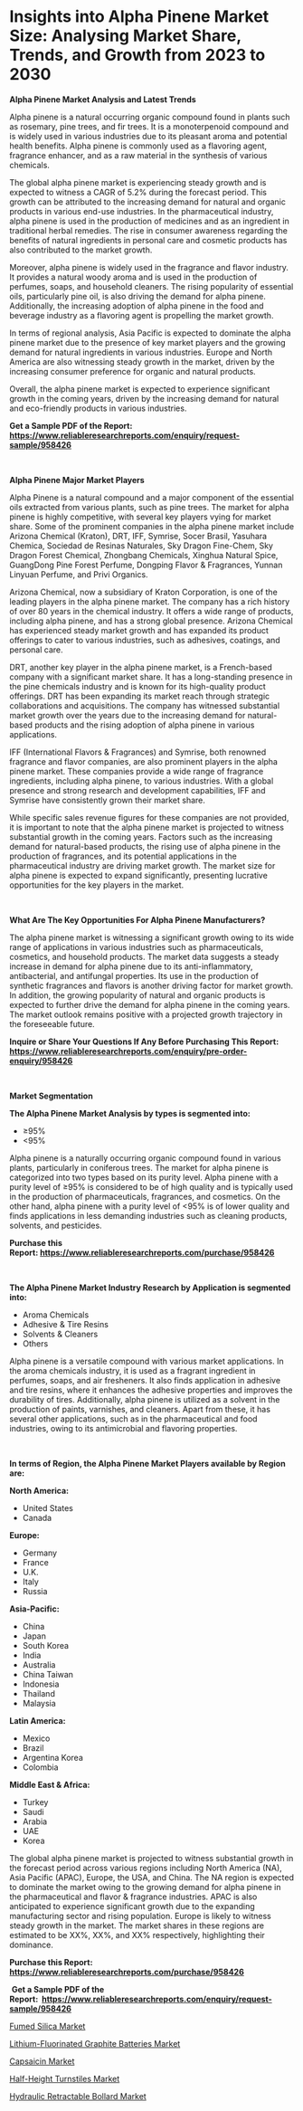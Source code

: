 <p><h1>Insights into Alpha Pinene Market Size: Analysing Market Share, Trends, and Growth from 2023 to 2030</h1></p><p><strong>Alpha Pinene Market Analysis and Latest Trends</strong></p>
<p><p>Alpha pinene is a natural occurring organic compound found in plants such as rosemary, pine trees, and fir trees. It is a monoterpenoid compound and is widely used in various industries due to its pleasant aroma and potential health benefits. Alpha pinene is commonly used as a flavoring agent, fragrance enhancer, and as a raw material in the synthesis of various chemicals.</p><p>The global alpha pinene market is experiencing steady growth and is expected to witness a CAGR of 5.2% during the forecast period. This growth can be attributed to the increasing demand for natural and organic products in various end-use industries. In the pharmaceutical industry, alpha pinene is used in the production of medicines and as an ingredient in traditional herbal remedies. The rise in consumer awareness regarding the benefits of natural ingredients in personal care and cosmetic products has also contributed to the market growth.</p><p>Moreover, alpha pinene is widely used in the fragrance and flavor industry. It provides a natural woody aroma and is used in the production of perfumes, soaps, and household cleaners. The rising popularity of essential oils, particularly pine oil, is also driving the demand for alpha pinene. Additionally, the increasing adoption of alpha pinene in the food and beverage industry as a flavoring agent is propelling the market growth.</p><p>In terms of regional analysis, Asia Pacific is expected to dominate the alpha pinene market due to the presence of key market players and the growing demand for natural ingredients in various industries. Europe and North America are also witnessing steady growth in the market, driven by the increasing consumer preference for organic and natural products.</p><p>Overall, the alpha pinene market is expected to experience significant growth in the coming years, driven by the increasing demand for natural and eco-friendly products in various industries.</p></p>
<p><strong>Get a Sample PDF of the Report:&nbsp; <a href="https://www.reliableresearchreports.com/enquiry/request-sample/958426">https://www.reliableresearchreports.com/enquiry/request-sample/958426</a></strong></p>
<p>&nbsp;</p>
<p><strong>Alpha Pinene Major Market Players</strong></p>
<p><p>Alpha Pinene is a natural compound and a major component of the essential oils extracted from various plants, such as pine trees. The market for alpha pinene is highly competitive, with several key players vying for market share. Some of the prominent companies in the alpha pinene market include Arizona Chemical (Kraton), DRT, IFF, Symrise, Socer Brasil, Yasuhara Chemica, Sociedad de Resinas Naturales, Sky Dragon Fine-Chem, Sky Dragon Forest Chemical, Zhongbang Chemicals, Xinghua Natural Spice, GuangDong Pine Forest Perfume, Dongping Flavor & Fragrances, Yunnan Linyuan Perfume, and Privi Organics.</p><p>Arizona Chemical, now a subsidiary of Kraton Corporation, is one of the leading players in the alpha pinene market. The company has a rich history of over 80 years in the chemical industry. It offers a wide range of products, including alpha pinene, and has a strong global presence. Arizona Chemical has experienced steady market growth and has expanded its product offerings to cater to various industries, such as adhesives, coatings, and personal care.</p><p>DRT, another key player in the alpha pinene market, is a French-based company with a significant market share. It has a long-standing presence in the pine chemicals industry and is known for its high-quality product offerings. DRT has been expanding its market reach through strategic collaborations and acquisitions. The company has witnessed substantial market growth over the years due to the increasing demand for natural-based products and the rising adoption of alpha pinene in various applications.</p><p>IFF (International Flavors & Fragrances) and Symrise, both renowned fragrance and flavor companies, are also prominent players in the alpha pinene market. These companies provide a wide range of fragrance ingredients, including alpha pinene, to various industries. With a global presence and strong research and development capabilities, IFF and Symrise have consistently grown their market share.</p><p>While specific sales revenue figures for these companies are not provided, it is important to note that the alpha pinene market is projected to witness substantial growth in the coming years. Factors such as the increasing demand for natural-based products, the rising use of alpha pinene in the production of fragrances, and its potential applications in the pharmaceutical industry are driving market growth. The market size for alpha pinene is expected to expand significantly, presenting lucrative opportunities for the key players in the market.</p></p>
<p>&nbsp;</p>
<p><strong>What Are The Key Opportunities For Alpha Pinene Manufacturers?</strong></p>
<p><p>The alpha pinene market is witnessing a significant growth owing to its wide range of applications in various industries such as pharmaceuticals, cosmetics, and household products. The market data suggests a steady increase in demand for alpha pinene due to its anti-inflammatory, antibacterial, and antifungal properties. Its use in the production of synthetic fragrances and flavors is another driving factor for market growth. In addition, the growing popularity of natural and organic products is expected to further drive the demand for alpha pinene in the coming years. The market outlook remains positive with a projected growth trajectory in the foreseeable future.</p></p>
<p><strong>Inquire or Share Your Questions If Any Before Purchasing This Report: <a href="https://www.reliableresearchreports.com/enquiry/pre-order-enquiry/958426">https://www.reliableresearchreports.com/enquiry/pre-order-enquiry/958426</a></strong></p>
<p>&nbsp;</p>
<p><strong>Market Segmentation</strong></p>
<p><strong>The Alpha Pinene Market Analysis by types is segmented into:</strong></p>
<p><ul><li>≥95%</li><li><95%</li></ul></p>
<p><p>Alpha pinene is a naturally occurring organic compound found in various plants, particularly in coniferous trees. The market for alpha pinene is categorized into two types based on its purity level. Alpha pinene with a purity level of ≥95% is considered to be of high quality and is typically used in the production of pharmaceuticals, fragrances, and cosmetics. On the other hand, alpha pinene with a purity level of <95% is of lower quality and finds applications in less demanding industries such as cleaning products, solvents, and pesticides.</p></p>
<p><strong>Purchase this Report:&nbsp;<a href="https://www.reliableresearchreports.com/purchase/958426">https://www.reliableresearchreports.com/purchase/958426</a></strong></p>
<p>&nbsp;</p>
<p><strong>The Alpha Pinene Market Industry Research by Application is segmented into:</strong></p>
<p><ul><li>Aroma Chemicals</li><li>Adhesive & Tire Resins</li><li>Solvents & Cleaners</li><li>Others</li></ul></p>
<p><p>Alpha pinene is a versatile compound with various market applications. In the aroma chemicals industry, it is used as a fragrant ingredient in perfumes, soaps, and air fresheners. It also finds application in adhesive and tire resins, where it enhances the adhesive properties and improves the durability of tires. Additionally, alpha pinene is utilized as a solvent in the production of paints, varnishes, and cleaners. Apart from these, it has several other applications, such as in the pharmaceutical and food industries, owing to its antimicrobial and flavoring properties.</p></p>
<p>&nbsp;</p>
<p><strong>In terms of Region, the Alpha Pinene Market Players available by Region are:</strong></p>
<p>
    <p> <strong> North America: </strong>
        <ul>
            <li>United States</li>
            <li>Canada</li>
        </ul>
        </p> 
    <p> <strong> Europe: </strong>
        <ul>
            <li>Germany</li>
            <li>France</li>
            <li>U.K.</li>
            <li>Italy</li>
            <li>Russia</li>
        </ul>
        </p> 
    <p> <strong> Asia-Pacific: </strong>
        <ul>
            <li>China</li>
            <li>Japan</li>
            <li>South Korea</li>
            <li>India</li>
            <li>Australia</li>
            <li>China Taiwan</li>
            <li>Indonesia</li>
            <li>Thailand</li>
            <li>Malaysia</li>
        </ul>
        </p> 
    <p> <strong> Latin America: </strong>
        <ul>
            <li>Mexico</li>
            <li>Brazil</li>
            <li>Argentina Korea</li>
            <li>Colombia</li>
        </ul>
        </p> 
    <p> <strong> Middle East & Africa: </strong>
        <ul>
            <li>Turkey</li>
            <li>Saudi</li>
            <li>Arabia</li>
            <li>UAE</li>
            <li>Korea</li>
        </ul>
    </p>
    </p>
<p><p>The global alpha pinene market is projected to witness substantial growth in the forecast period across various regions including North America (NA), Asia Pacific (APAC), Europe, the USA, and China. The NA region is expected to dominate the market owing to the growing demand for alpha pinene in the pharmaceutical and flavor & fragrance industries. APAC is also anticipated to experience significant growth due to the expanding manufacturing sector and rising population. Europe is likely to witness steady growth in the market. The market shares in these regions are estimated to be XX%, XX%, and XX% respectively, highlighting their dominance.</p></p>
<p><strong>Purchase this Report: <a href="https://www.reliableresearchreports.com/purchase/958426">https://www.reliableresearchreports.com/purchase/958426</a></strong></p>
<p>&nbsp;<strong>Get a Sample PDF of the Report:&nbsp;&nbsp;<a href="https://www.reliableresearchreports.com/enquiry/request-sample/958426">https://www.reliableresearchreports.com/enquiry/request-sample/958426</a></strong></p>
<p><strong></strong></p>
<p><p><a href="https://github.com/dziulagalemab/Market-Research-Report-List-1/blob/main/fumed-silica-market.md">Fumed Silica Market</a></p><p><a href="https://medium.com/@caylawisoky8698/lithium-fluorinated-graphite-batteries-market-insight-market-trends-growth-forecasted-from-2023-63e09b0f4cfb">Lithium-Fluorinated Graphite Batteries Market</a></p><p><a href="https://github.com/abbypearson7765/Market-Research-Report-List-1/blob/main/capsaicin-market.md">Capsaicin Market</a></p><p><a href="https://medium.com/@alethaebert2013/half-height-turnstiles-market-analysis-and-sze-forecasted-for-period-from-2023-to-2030-a1fd4140bf19">Half-Height Turnstiles Market</a></p><p><a href="https://medium.com/@scanw41036/hydraulic-retractable-bollard-market-insight-market-trends-growth-forecasted-from-2023-to-2030-34e5a7b2d6c3">Hydraulic Retractable Bollard Market</a></p></p>